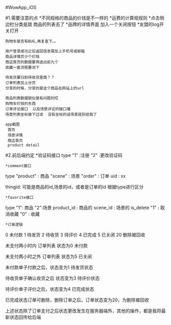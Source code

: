 #WowApp_iOS


#1.需要注意的点
	*不同规格的商品的价钱是不一样的
	*运费的计算规规则
	*点击侧边栏分类是跳 商品的列表去了
	*品牌的详情界面 加入一个关闭按钮
	*友盟的log开关打开
	
	购物车是否有BUG,再复查下。。
	
	用户登录成功之后返回信息需加上手机号或邮箱
	商品详情页少个价钱
	商店首页的数据要筛选出前九个
	收藏一套流程要测下
	
	待发货要归到待收货里面？？
	订单列表加上分页
	分享的时候，分享的是这个商品在网站上的url
	
	商品列表数据貌似是有问题的哎
	购物车价钱的东西
	订单评论接口  以及场景评论的接口噻
	场景列表坐标做下过滤  没有坐标的话场景就别给我了
	
	app截图
	 首页
	 场景详情
	 商店首页
	 product detail
	 
	 

#2.前后端约定
	*验证码接口
type
	"1" :注册
	"2" :更改验证码
		
	*comment接口
type 
  "product" : 商品
  "scene"   : 场景
  "order"   : 订单
uid : xx

thingid:  可能是商品的id,场景的id，或者是订单的id  根据type进行区分

	*favorite接口
type
	"1": 商品
	"2":场景
product_id : 商品的
scene_id   : 场景的
is_delete
	"1" : 取消收藏
	"0" : 收藏
	
	*订单逻辑
0  未付款
1  待发货
2  待收货
3  待评价
4  已完成
5  已关闭
20 删除被回收


未支付两小时内   订单列表 状态为0 未付款

未支付两小时之外 订单列表  状态为5 已关闭

未付款单子付款之后，状态变为1 待发货状态

待收货单子确认收货之后 状态变为3 待评价状态

待评价单子评价之后，状态变为4 已完成状态

已完成状态订单可删除，删除订单之后，订单状态变为20，为删除被回收

上述状态除了订单支付之后状态更改发生在服务器端外，其他的操作，都是我将最新状态回传给后端
